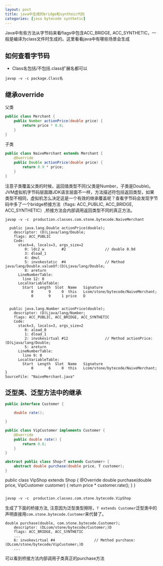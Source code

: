 ```yaml
---
layout: post
title: java中生成的bridge和syntheic代码
categories: [java bytecode synthetic]
---
```

Java中有些方法从字节码来看flags中包含ACC_BRIDGE, ACC_SYNTHETIC，一般是编译为class文件时生成的。这里看看java中有哪些场景会生成

## 如何查看字节码
* Class名包括/不包括.class扩展名都可以
```shell
javap -v -c package.Class名
```

## 继承override

父类
```java
public class Merchant {
    public Number actionPrice(double price) {
        return price * 0.8;
    }
}
```

子类
```java
public class NaiveMerchant extends Merchant {
    @Override
    public Double actionPrice(double price) {
        return 0.9 * price;
    }
}
```

注意子类覆盖父类的时候，返回值类型不同(父类是Number，子类是Double)。JVM虚拟机字节码层面跟JDK语言层面不一样，方法描述符包括返回类型，如果类型不相同，虚拟机怎么决定这是一个有效的继承覆盖呢？查看字节码会发现字节码中多了一个bridge桥接方法（flags: ACC_PUBLIC, ACC_BRIDGE, ACC_SYNTHETIC）,桥接方法会内部调用返回类型不同的真正方法。

```shell
javap -v -c  production.classes.com.stone.bytecode.NaiveMerchant
```

```
  public java.lang.Double actionPrice(double);
    descriptor: (D)Ljava/lang/Double;
    flags: ACC_PUBLIC
    Code:
      stack=4, locals=3, args_size=2
         0: ldc2_w        #2                  // double 0.9d
         3: dload_1
         4: dmul
         5: invokestatic  #4                  // Method java/lang/Double.valueOf:(D)Ljava/lang/Double;
         8: areturn
      LineNumberTable:
        line 12: 0
      LocalVariableTable:
        Start  Length  Slot  Name   Signature
            0       9     0  this   Lcom/stone/bytecode/NaiveMerchant;
            0       9     1 price   D


  public java.lang.Number actionPrice(double);
    descriptor: (D)Ljava/lang/Number;
    flags: ACC_PUBLIC, ACC_BRIDGE, ACC_SYNTHETIC
    Code:
      stack=3, locals=3, args_size=2
         0: aload_0
         1: dload_1
         2: invokevirtual #12                 // Method actionPrice:(D)Ljava/lang/Double;
         5: areturn
      LineNumberTable:
        line 9: 0
      LocalVariableTable:
        Start  Length  Slot  Name   Signature
            0       6     0  this   Lcom/stone/bytecode/NaiveMerchant;
}
SourceFile: "NaiveMerchant.java"
```

## 泛型类、泛型方法中的继承

```java
public interface Customer {

    double rate();

}
```

```java
public class VipCustomer implements Customer {
    @Override
    public double rate() {
        return 0.8;
    }
}
```

```java
abstract public class Shop<T extends Customer> {
    abstract double purchase(double price, T customer);
}
```
public class VipShop extends Shop<VipCustomer> {
    @Override
    double purchase(double price, VipCustomer customer) {
        return price * customer.rate();
    }
}
```java

```

```shell
javap -v -c  production.classes.com.stone.bytecode.VipShop
```

生成了下面的桥接方法, 注意因为泛型类型擦除，`T extends Customer`泛型类中的声明直接用`com.stone.bytecode.Customer`来代替了。
```
double purchase(double, com.stone.bytecode.Customer);
    descriptor: (DLcom/stone/bytecode/Customer;)D
    flags: ACC_BRIDGE, ACC_SYNTHETIC
    ...
    6: invokevirtual #4                  // Method purchase:(DLcom/stone/bytecode/VipCustomer;)D
    ...
```

可以看到桥接方法内部调用子类真正的purchase方法

